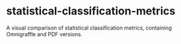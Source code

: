 statistical-classification-metrics
==================================

A visual comparison of statistical classification metrics, containing
Omnigraffle and PDF versions.
